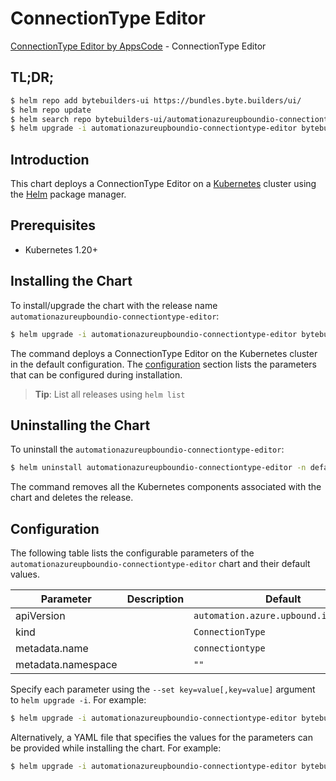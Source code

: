# ConnectionType Editor

[ConnectionType Editor by AppsCode](https://byte.builders) - ConnectionType Editor

## TL;DR;

```bash
$ helm repo add bytebuilders-ui https://bundles.byte.builders/ui/
$ helm repo update
$ helm search repo bytebuilders-ui/automationazureupboundio-connectiontype-editor --version=v0.4.18
$ helm upgrade -i automationazureupboundio-connectiontype-editor bytebuilders-ui/automationazureupboundio-connectiontype-editor -n default --create-namespace --version=v0.4.18
```

## Introduction

This chart deploys a ConnectionType Editor on a [Kubernetes](http://kubernetes.io) cluster using the [Helm](https://helm.sh) package manager.

## Prerequisites

- Kubernetes 1.20+

## Installing the Chart

To install/upgrade the chart with the release name `automationazureupboundio-connectiontype-editor`:

```bash
$ helm upgrade -i automationazureupboundio-connectiontype-editor bytebuilders-ui/automationazureupboundio-connectiontype-editor -n default --create-namespace --version=v0.4.18
```

The command deploys a ConnectionType Editor on the Kubernetes cluster in the default configuration. The [configuration](#configuration) section lists the parameters that can be configured during installation.

> **Tip**: List all releases using `helm list`

## Uninstalling the Chart

To uninstall the `automationazureupboundio-connectiontype-editor`:

```bash
$ helm uninstall automationazureupboundio-connectiontype-editor -n default
```

The command removes all the Kubernetes components associated with the chart and deletes the release.

## Configuration

The following table lists the configurable parameters of the `automationazureupboundio-connectiontype-editor` chart and their default values.

|     Parameter      | Description |                     Default                      |
|--------------------|-------------|--------------------------------------------------|
| apiVersion         |             | <code>automation.azure.upbound.io/v1beta1</code> |
| kind               |             | <code>ConnectionType</code>                      |
| metadata.name      |             | <code>connectiontype</code>                      |
| metadata.namespace |             | <code>""</code>                                  |


Specify each parameter using the `--set key=value[,key=value]` argument to `helm upgrade -i`. For example:

```bash
$ helm upgrade -i automationazureupboundio-connectiontype-editor bytebuilders-ui/automationazureupboundio-connectiontype-editor -n default --create-namespace --version=v0.4.18 --set apiVersion=automation.azure.upbound.io/v1beta1
```

Alternatively, a YAML file that specifies the values for the parameters can be provided while
installing the chart. For example:

```bash
$ helm upgrade -i automationazureupboundio-connectiontype-editor bytebuilders-ui/automationazureupboundio-connectiontype-editor -n default --create-namespace --version=v0.4.18 --values values.yaml
```
